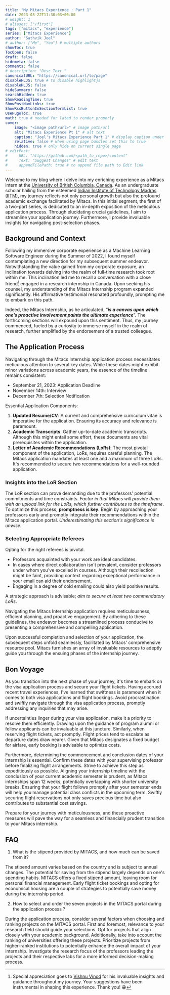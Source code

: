 ```yaml
---
title: "My Mitacs Experience : Part 1"
date: 2023-08-22T11:30:03+00:00
# weight: 1
# aliases: ["/first"]
tags: ["mitacs", "experience"]
series: ["Mitacs Experience"]
author: "Sathvik Joel"
# author: ["Me", "You"] # multiple authors
showToc: true
TocOpen: false
draft: false
hidemeta: false
comments: false
# description: "Desc Text."
canonicalURL: "https://canonical.url/to/page"
disableHLJS: true # to disable highlightjs
disableHLJS: false
hideSummary: false
searchHidden: true
ShowReadingTime: true
ShowPostNavLinks: true
ShowRssButtonInSectionTermList: true
UseHugoToc: true
math: true # needed for lated to render properly
cover:
    image: "<image path/url>" # image path/url
    alt: "Mitacs Experience Pt 1" # alt text
    caption: "Joel's Mitacs Experience Part 1" # display caption under cover
    relative: false # when using page bundles set this to true
    hidden: true # only hide on current single page
# editPost:
#     URL: "https://github.com/<path_to_repo>/content"
#     Text: "Suggest Changes" # edit text
#     appendFilePath: true # to append file path to Edit link
---
```


Welcome to my blog where I delve into my enriching experience as a Mitacs intern at the [University of British Columbia, Canada](https://ok.ubc.ca/). As an undergraduate scholar hailing from the esteemed [Indian Institute of Technology Madras (IITM)](https://www.iitm.ac.in/), my journey reflects not only personal growth but also the profound academic exchange facilitated by Mitacs. In this initial segment, the first of a two-part series, is dedicated to an in-depth exposition of the meticulous application process. Through elucidating crucial guidelines, I aim to streamline your application journey. Furthermore, I provide invaluable insights for navigating post-selection phases. 

## Background and Context

Following my immersive corporate experience as a Machine Learning Software Engineer during the Summer of 2022, I found myself contemplating a new direction for my subsequent summer endeavor. Notwithstanding the value gained from my corporate exposure, an inclination towards delving into the realm of full-time research took root within me. This inclination led me to recall a conversation with a close friend[^1] engaged in a research internship in Canada. Upon seeking his counsel, my understanding of the Mitacs Internship program expanded significantly. His affirmative testimonial resonated profoundly, prompting me to embark on this path.

Indeed, the Mitacs Internship, as he articulated, “***is a canvas upon which one's proactive involvement paints the ultimate experience***”. The forthcoming sections will expound upon this sentiment. Thus, my journey commenced, fueled by a curiosity to immerse myself in the realm of research, further amplified by the endorsement of a trusted colleague.

## The Application Process 

Navigating through the Mitacs Internship application process necessitates meticulous attention to several key dates. While these dates might exhibit minor variations across academic years, the essence of the timeline remains consistent:

- September 21, 2023: Application Deadline
- November 14th: Interview
- December 7th: Selection Notification

Essential Application Components:

1. **Updated Resume/CV**: A current and comprehensive curriculum vitae is imperative for the application. Ensuring its accuracy and relevance is paramount.
2. **Academic Transcripts**: Gather up-to-date academic transcripts. Although this might entail some effort, these documents are vital prerequisites within the application.
3. **Letter of Academic Recommendations (LoRs)**: The most pivotal component of the application, LoRs, requires careful planning. The Mitacs application mandates at least one and a maximum of three LoRs. It's recommended to secure two recommendations for a well-rounded application.

### Insights into the LoR Section

The LoR section can prove demanding due to the professors' potential commitments and time constraints. *Factor in that Mitacs will provide them with an upload link for the LoRs, which further contributes to the timeframe*. To optimize this process, **promptness is key**. Begin by approaching your professors early and promptly integrate their recommendations within the Mitacs application portal. *Underestimating this section's significance is unwise*.

### Selecting Appropriate Referees

Opting for the right referees is pivotal.

*  Professors acquainted with your work are ideal candidates. 
*  In cases where direct collaboration isn't prevalent, consider professors under whom you've excelled in courses. Although their recollection might be faint, providing context regarding exceptional performance in your email can aid their endorsement. 
*  Engaging in a degree of cold emailing could also yield positive results.

A strategic approach is advisable; *aim to secure at least two commendatory LoRs*.

Navigating the Mitacs Internship application requires meticulousness, efficient planning, and proactive engagement. By adhering to these guidelines, the endeavor becomes a streamlined process conducive to presenting a comprehensive and compelling application.

Upon successful completion and selection of your application, the subsequent steps unfold seamlessly, facilitated by Mitacs' comprehensive resource pool. Mitacs furnishes an array of invaluable resources to adeptly guide you through the ensuing phases of the internship journey.

## Bon Voyage

As you transition into the next phase of your journey, it's time to embark on the visa application process and secure your flight tickets. Having accrued recent travel experiences, I've learned that swiftness is paramount when it comes to both visa applications and flight bookings. Avoid procrastination and swiftly navigate through the visa application process, promptly addressing any inquiries that may arise.

If uncertainties linger during your visa application, make it a priority to resolve them efficiently. Drawing upon the guidance of program alumni or fellow applicants can be invaluable at this juncture. Similarly, when reserving flight tickets, act promptly. Flight prices tend to escalate as departure dates draw nearer. Given that Mitacs designates a fixed budget for airfare, early booking is advisable to optimize costs.

Furthermore, determining the commencement and conclusion dates of your internship is essential. Confirm these dates with your supervising professor before finalizing flight arrangements. Strive to achieve this step as expeditiously as possible. Aligning your internship timeline with the conclusion of your current academic semester is prudent, as Mitacs internships span 12 weeks, potentially overlapping with shorter university breaks. Ensuring that your flight follows promptly after your semester ends will help you manage potential class conflicts in the upcoming term. Swiftly securing flight reservations not only saves precious time but also contributes to substantial cost savings.

Prepare for your journey with meticulousness, and these proactive measures will pave the way for a seamless and financially prudent transition to your Mitacs internship.

## FAQ

1. What is the stipend provided by MITACS, and how much can be saved from it?

The stipend amount varies based on the country and is subject to annual changes. The potential for saving from the stipend largely depends on one's spending habits. MITACS offers a fixed stipend amount, leaving room for personal financial management. Early flight ticket bookings and opting for economical housing are a couple of strategies to potentially save money during the internship period.

2. How to select and order the seven projects in the MITACS portal during the application process ?

During the application process, consider several factors when choosing and ranking projects on the MITACS portal. First and foremost, relevance to your research field should guide your selections. Opt for projects that align closely with your academic background. Additionally, take into account the ranking of universities offering these projects. Prioritize projects from higher-ranked institutions to potentially enhance the overall impact of your internship. Investigate the research focus of the professors leading the projects and their respective labs for a more informed decision-making process.


[^1]: Special appreciation goes to [Vishnu Vinod](https://www.linkedin.com/in/vishnuvind/?originalSubdomain=in) for his invaluable insights and guidance throughout my journey. Your suggestions have been instrumental in shaping this experience. Thank you! 😀